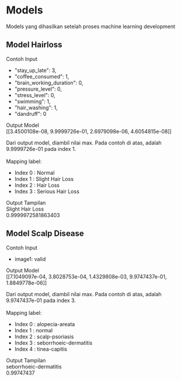 # Models
Models yang dihasilkan setelah proses machine learning development

## Model Hairloss
Contoh Input <br>
- "stay_up_late": 3,
- "coffee_consumed": 1,
- "brain_working_duration": 0,
- "pressure_level": 0,
- "stress_level": 0,
- "swimming": 1,
- "hair_washing": 1,
- "dandruff": 0 <br>

Output Model <br>
[[3.4500108e-08, 9.9999726e-01, 2.6979098e-06, 4.6054815e-08]] <br>

Dari output model, diambil nilai max. Pada contoh di atas, adalah 9.9999726e-01 pada index 1. <br><br>
Mapping label:
  - Index 0 : Normal
  - Index 1 : Slight Hair Loss
  - Index 2 : Hair Loss
  - Index 3 : Serious Hair Loss <br>

Output Tampilan <br>
Slight Hair Loss <br>
0.9999972581863403

## Model Scalp Disease
Contoh Input <br>
- image1: valid <br>

Output Model <br>
[[7.1049097e-04, 3.8028753e-04, 1.4329808e-03, 9.9747437e-01, 1.8849778e-06]] <br>

Dari output model, diambil nilai max. Pada contoh di atas, adalah 9.9747437e-01 pada index 3. <br><br>
Mapping label:
  - Index 0 : alopecia-areata
  - Index 1 : normal
  - Index 2 : scalp-psoriasis
  - Index 3 : seborrhoeic-dermatitis
  - Index 4 : tinea-capitis <br>

Output Tampilan <br>
seborrhoeic-dermatitis <br>
0.99747437
